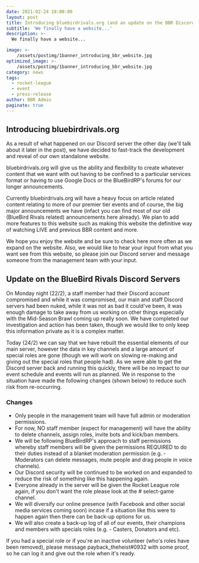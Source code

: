 ```yaml
---
date: 2021-02-24 18:00:00
layout: post
title: Introducing bluebirdrivals.org (and an update on the BBR Discord Server)
subtitle: 'We finally have a website...'
description: >-
  We finally have a website...

image: >-
    /assets/postimg/1banner_introducing_bbr_website.jpg
optimized_image: >-
    /assets/postimg/1banner_introducing_bbr_website.jpg
category: news
tags:
  - rocket-league
  - event
  - press-release
author: BBR Admin
paginate: true
---
```


## Introducing bluebirdrivals.org

As a result of what happened on our Discord server the other day (we'll talk about it later in the post), we have decided to fast-track the development and reveal of our own standalone website.

bluebirdrivals.org will give us the ability and flexibility to create whatever content that we want with out having to be confined to a particular services format or having to use Google Docs or the BlueBirdRP's forums for our longer announcements.

Currently bluebirdrivals.org will have a heavy focus on article related content relating to more of our premier tier events and of course, the big major announcements we have (infact you can find most of our old (BlueBird Rivals related) announcements here already). We plan to add more features to this website such as making this website the definitive way of watching LIVE and previous BBR content and more.

We hope you enjoy the website and be sure to check here more often as we expand on the website. Also, we would like to hear your input from what you want see from this website, so please join our Discord server and message someone from the management team with your input.

## Update on the BlueBird Rivals Discord Servers
On Monday night (22/2), a staff member had their Discord account compromised and while it was compromised, our main and staff Discord servers had been nuked, while it was not as bad it could've been, it was enough damage to take away from us working on other things especially with the Mid-Season Brawl coming up really soon. We have completed our investigation and action has been taken, though we would like to only keep this information private as it is a complex matter.

Today (24/2) we can say that we have rebuilt the essential elements of our main server, however the data in key channels and a large amount of special roles are gone (though we will work on slowing re-making and giving out the special roles that people had). As we were able to get the Discord server back and running this quickly, there will be no impact to our event schedule and events will run as planned. We in response to the situation have made the following changes (shown below) to reduce such risk from re-occurring.

### Changes
-   Only people in the management team will have full admin or moderation permissions.
-   For now, NO staff member (expect for management) will have the ability to delete channels, assign roles, invite bots and kick/ban members.
-   We will be following BlueBirdRP's approach to staff permissions whereby staff members will be given the permissions REQUIRED to do their duties instead of a blanket moderation permission (e.g. - Moderators can delete messages, mute people and drag people in voice channels).
-   Our Discord security will be continued to be worked on and expanded to reduce the risk of something like this happening again.
-   Everyone already in the server will be given the Rocket League role again, if you don't want the role please look at the # select-game channel.
-   We will diversify our online presence (with Facebook and other social media services coming soon) incase if a situation like this were to happen again then there can be back-up options for us.
-   We will also create a back-up log of all of our events, their champions and members with specials roles (e.g. - Casters, Donators and etc).
    

If you had a special role or if you're an inactive volunteer (who's roles have been removed), please message payback_theheist#0932 with some proof, so he can log it and give out the role when it's ready.
